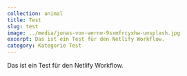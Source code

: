 ```yaml
---
collection: animal
title: Test
slug: test
image: ../media/jonas-von-werne-9sxmfrcyxhw-unsplash.jpg
excerpt: Das ist ein Test für den Netlify Workflow.
category: Kategorie Test
---
```

Das ist ein Test für den Netlify Workflow.